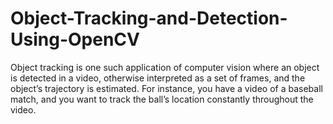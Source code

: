 # Object-Tracking-and-Detection-Using-OpenCV
Object tracking is one such application of computer vision where an object is detected in a video, otherwise interpreted as a set of frames, and the object’s trajectory is estimated. For instance, you have a video of a baseball match, and you want to track the ball’s location constantly throughout the video.
